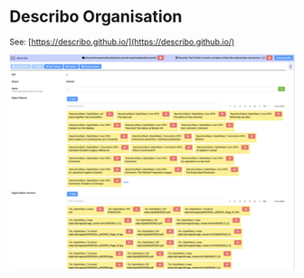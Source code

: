 # Describo Organisation

See: [https://describo.github.io/](https://describo.github.io/)

![Describo](profile/describo-1.png)
